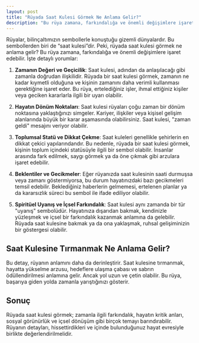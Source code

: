 ```yaml
---
layout: post
title: "Rüyada Saat Kulesi Görmek Ne Anlama Gelir?"
description: "Bu rüya zamana, farkındalığa ve önemli değişimlere işaret edebilir."
---
```


Rüyalar, bilinçaltımızın sembollerle konuştuğu gizemli dünyalardır. Bu sembollerden biri de “saat kulesi”dir. Peki, rüyada saat kulesi görmek ne anlama gelir? Bu rüya zamana, farkındalığa ve önemli değişimlere işaret edebilir. İşte detaylı yorumlar:

1. **Zamanın Değeri ve Geçicilik**: Saat kulesi, adından da anlaşılacağı gibi zamanla doğrudan ilişkilidir. Rüyada bir saat kulesi görmek, zamanın ne kadar kıymetli olduğuna ve kişinin zamanını daha verimli kullanması gerektiğine işaret eder. Bu rüya, ertelediğiniz işler, ihmal ettiğiniz kişiler veya geciken kararlarla ilgili bir uyarı olabilir.

2. **Hayatın Dönüm Noktaları**: Saat kulesi rüyaları çoğu zaman bir dönüm noktasına yaklaştığınızı simgeler. Kariyer, ilişkiler veya kişisel gelişim alanlarında büyük bir karar aşamasında olabilirsiniz. Saat kulesi, "zaman geldi" mesajını veriyor olabilir.

3. **Toplumsal Statü ve Dikkat Çekme**: Saat kuleleri genellikle şehirlerin en dikkat çekici yapılarındandır. Bu nedenle, rüyada bir saat kulesi görmek, kişinin toplum içindeki statüsüyle ilgili bir sembol olabilir. İnsanlar arasında fark edilmek, saygı görmek ya da öne çıkmak gibi arzulara işaret edebilir.

4. **Beklentiler ve Gecikmeler**: Eğer rüyanızda saat kulesinin saati durmuşsa veya zamanı göstermiyorsa, bu durum hayatınızdaki bazı gecikmeleri temsil edebilir. Beklediğiniz haberlerin gelmemesi, ertelenen planlar ya da kararsızlık süreci bu sembol ile ifade ediliyor olabilir.

5. **Spiritüel Uyanış ve İçsel Farkındalık**: Saat kulesi aynı zamanda bir tür "uyanış" sembolüdür. Hayatınıza dışarıdan bakmak, kendinizle yüzleşmek ve içsel bir farkındalık kazanmak anlamına da gelebilir. Rüyada saat kulesine bakmak ya da ona yaklaşmak, ruhsal gelişiminizin bir göstergesi olabilir.

## Saat Kulesine Tırmanmak Ne Anlama Gelir?

Bu detay, rüyanın anlamını daha da derinleştirir. Saat kulesine tırmanmak, hayatta yükselme arzusu, hedeflere ulaşma çabası ve sabrın ödüllendirilmesi anlamına gelir. Ancak yol uzun ve çetin olabilir. Bu rüya, başarıya giden yolda zamanla yarıştığınızı gösterir.

## Sonuç

Rüyada saat kulesi görmek; zamanla ilgili farkındalık, hayatın kritik anları, sosyal görünürlük ve içsel dönüşüm gibi birçok temayı barındırabilir. Rüyanın detayları, hissettirdikleri ve içinde bulunduğunuz hayat evresiyle birlikte değerlendirilmelidir.